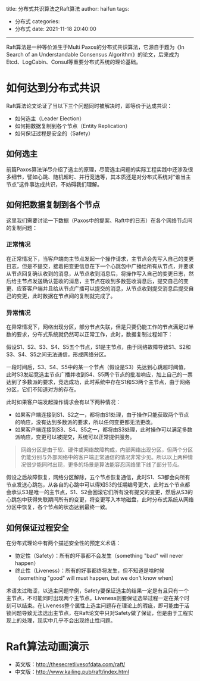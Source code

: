 title: 分布式共识算法之Raft算法
author: haifun
tags:
  - 分布式
categories:
  - 分布式
date: 2021-11-18 20:40:00

---

Raft算法是一种等价派生于Multi Paxos的分布式共识算法，它源自于题为《In Search of an Understandable Consensus Algorithm》的论文，后来成为Etcd、LogCabin、Consul等重要分布式系统的理论基础。

# 如何达到分布式共识

Raft算法论文论证了当以下三个问题同时被解决时，即等价于达成共识：

- 如何选主（Leader Election）
- 如何把数据复制到各个节点（Entity Replication）
- 如何保证过程是安全的（Safety）

## 如何选主

前篇Paxos算法详尽介绍了选主的原理，尽管选主问题的实际工程实践中还涉及很多细节，譬如心跳、随机超时、并行竞选等，其本质还是对分布式系统对“谁当主节点”这件事达成共识，不妨碍我们理解。

## 如何把数据复制到各个节点

这里我们需要讨论一下数据（Paxos中的提案、Raft中的日志）在各个网络节点间的复制问题：

### 正常情况

在正常情况下，当客户端向主节点发起一个操作请求，主节点会先写入自己的变更日志，但是不提交，接着把变更信息在下一个心跳包中广播给所有从节点，并要求从节点回复确认收到的消息，从节点收到消息后，将操作写入自己的变更日志，然后给主节点发送确认签收的消息，主节点在收到多数签收消息后，提交自己的变更、应答客户端并且给从节点广播可以提交的消息，从节点收到提交消息后提交自己的变更，此时数据在节点间的复制就完成了。

### 异常情况

在异常情况下，网络出现分区，部分节点失联，但是只要仍能工作的节点满足过半数的要求，分布式系统就仍然可以正常工作，此时，数据复制过程如下：

假设S1、S2、S3、S4、S5五个节点，S1是主节点，由于网络故障导致S1、S2和S3、S4、S5之间无法通信，形成网络分区。

一段时间后，S3、S4、S5中的某一个节点（假设是S3）先达到心跳超时阈值，此时S3发起竞选主节点广播并收到S4、S5两个节点的批准响应，加上自己的一票达到了多数派的要求，竞选成功，此时系统中存在S1和S3两个主节点，由于网络分区，它们不知道对方的存在。

此时如果客户端发起操作请求会有以下两种情况：

- 如果客户端连接到S1、S2之一，都将由S1处理，由于操作只能获取两个节点的响应，没有达到多数派的要求，所以任何变更都无法更改。
- 如果客户端连接到S3、S4、S5之一，都将由S3处理，此时操作可以满足多数派响应，变更可以被提交，系统可以正常提供服务。

> 网络分区是由于软、硬件或网络故障构成，内部网络出现分区，但两个分区仍能分别与外部网络中的客户端正常通信的情况非常少见。所以以上两种情况很少能同时出现，更多的场景是算法能容忍网络里下线了部分节点。

假设之后故障恢复，网络分区解除，五个节点恢复通信，此时S1、S3都会向所有节点发送心跳包，从各自的心跳中可以得知S3的任期编号更大，此时五个节点都会承认S3是唯一的主节点，S1、S2会回滚它们所有没有提交的变更，然后从S3的心跳包中获得失联期间所有的变更，将变更写入本地磁盘，此时分布式系统从网络分区中恢复，各个节点的状态达到最终一致。

## 如何保证过程安全

在分布式理论中有两个描述安全性的预定义术语：

- 协定性（Safety）：所有的坏事都不会发生（something "bad" will never happen）
- 终止性（Liveness）：所有的好事都终将发生，但不知道是啥时候（something "good" will must happen, but we don't know when）

术语太过晦涩，以选主问题举例，Safety要保证选主的结果一定是有且只有一个主节点，不可能同时出现两个主节点。Liveness则要保证选举过程一定在某个时刻可以结束。在Liveness整个属性上选主问题存在理论上的瑕疵，即可能由于活锁问题导致无法选出主节点，在Raft论文中只对Safety做了保证，但是由于工程实现上的处理，现实中几乎不会出现终止性问题。

# Raft算法动画演示

- 英文版：http://thesecretlivesofdata.com/raft/
- 中文版：http://www.kailing.pub/raft/index.html
